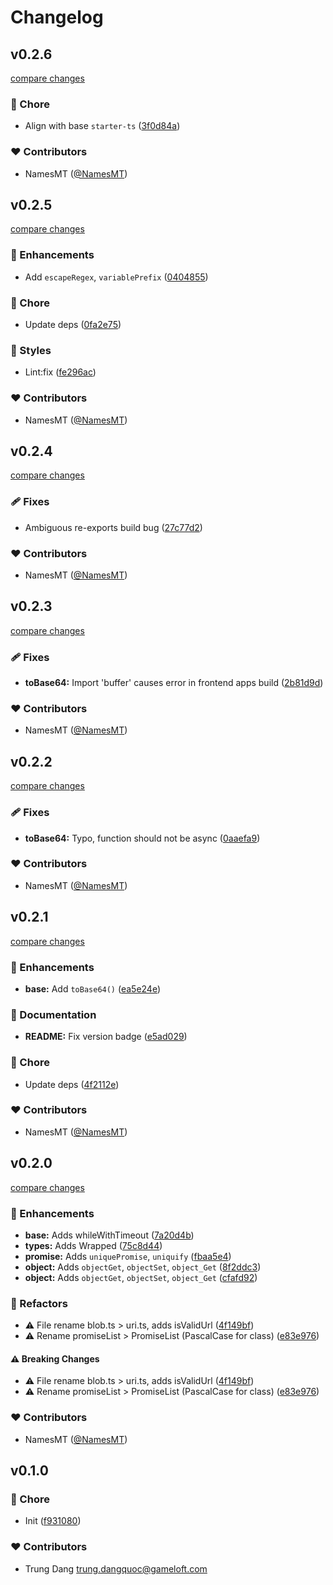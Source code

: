 # Changelog


## v0.2.6

[compare changes](https://github.com/namesmt/utils/compare/v0.2.5...v0.2.6)

### 🏡 Chore

- Align with base `starter-ts` ([3f0d84a](https://github.com/namesmt/utils/commit/3f0d84a))

### ❤️ Contributors

- NamesMT ([@NamesMT](http://github.com/NamesMT))

## v0.2.5

[compare changes](https://github.com/namesmt/utils/compare/v0.2.4...v0.2.5)

### 🚀 Enhancements

- Add `escapeRegex`, `variablePrefix` ([0404855](https://github.com/namesmt/utils/commit/0404855))

### 🏡 Chore

- Update deps ([0fa2e75](https://github.com/namesmt/utils/commit/0fa2e75))

### 🎨 Styles

- Lint:fix ([fe296ac](https://github.com/namesmt/utils/commit/fe296ac))

### ❤️ Contributors

- NamesMT ([@NamesMT](http://github.com/NamesMT))

## v0.2.4

[compare changes](https://github.com/namesmt/utils/compare/v0.2.3...v0.2.4)

### 🩹 Fixes

- Ambiguous re-exports build bug ([27c77d2](https://github.com/namesmt/utils/commit/27c77d2))

### ❤️ Contributors

- NamesMT ([@NamesMT](http://github.com/NamesMT))

## v0.2.3

[compare changes](https://github.com/namesmt/utils/compare/v0.2.2...v0.2.3)

### 🩹 Fixes

- **toBase64:** Import 'buffer' causes error in frontend apps build ([2b81d9d](https://github.com/namesmt/utils/commit/2b81d9d))

### ❤️ Contributors

- NamesMT ([@NamesMT](http://github.com/NamesMT))

## v0.2.2

[compare changes](https://github.com/namesmt/utils/compare/v0.2.1...v0.2.2)

### 🩹 Fixes

- **toBase64:** Typo, function should not be async ([0aaefa9](https://github.com/namesmt/utils/commit/0aaefa9))

### ❤️ Contributors

- NamesMT ([@NamesMT](http://github.com/NamesMT))

## v0.2.1

[compare changes](https://github.com/namesmt/utils/compare/v0.2.0...v0.2.1)

### 🚀 Enhancements

- **base:** Add `toBase64()` ([ea5e24e](https://github.com/namesmt/utils/commit/ea5e24e))

### 📖 Documentation

- **README:** Fix version badge ([e5ad029](https://github.com/namesmt/utils/commit/e5ad029))

### 🏡 Chore

- Update deps ([4f2112e](https://github.com/namesmt/utils/commit/4f2112e))

### ❤️ Contributors

- NamesMT ([@NamesMT](http://github.com/NamesMT))

## v0.2.0

[compare changes](https://github.com/namesmt/utils/compare/v0.1.0...v0.2.0)

### 🚀 Enhancements

- **base:** Adds whileWithTimeout ([7a20d4b](https://github.com/namesmt/utils/commit/7a20d4b))
- **types:** Adds Wrapped ([75c8d44](https://github.com/namesmt/utils/commit/75c8d44))
- **promise:** Adds `uniquePromise`, `uniquify` ([fbaa5e4](https://github.com/namesmt/utils/commit/fbaa5e4))
- **object:** Adds `objectGet`, `objectSet`, `object_Get` ([8f2ddc3](https://github.com/namesmt/utils/commit/8f2ddc3))
- **object:** Adds `objectGet`, `objectSet`, `object_Get` ([cfafd92](https://github.com/namesmt/utils/commit/cfafd92))

### 💅 Refactors

- ⚠️  File rename blob.ts > uri.ts, adds isValidUrl ([4f149bf](https://github.com/namesmt/utils/commit/4f149bf))
- ⚠️  Rename promiseList > PromiseList (PascalCase for class) ([e83e976](https://github.com/namesmt/utils/commit/e83e976))

#### ⚠️ Breaking Changes

- ⚠️  File rename blob.ts > uri.ts, adds isValidUrl ([4f149bf](https://github.com/namesmt/utils/commit/4f149bf))
- ⚠️  Rename promiseList > PromiseList (PascalCase for class) ([e83e976](https://github.com/namesmt/utils/commit/e83e976))

### ❤️ Contributors

- NamesMT ([@NamesMT](http://github.com/NamesMT))

## v0.1.0


### 🏡 Chore

- Init ([f931080](https://github.com/namesmt/utils/commit/f931080))

### ❤️ Contributors

- Trung Dang <trung.dangquoc@gameloft.com>

